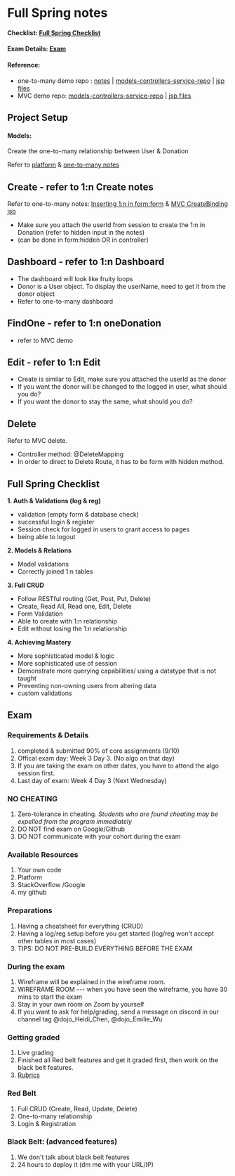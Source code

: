 # Full Spring notes 
#### Checklist: [Full Spring Checklist](#Full-Spring-Checklist) 
#### Exam Details: [Exam](#Exam) 
#### Reference:
- one-to-many demo repo : 
[notes](https://github.com/heidi1105/JAVA-OCT2022/tree/main/Java3Spring/mvc-one-to-many-demo#One-to-many-notes) |
[models-controllers-service-repo](https://github.com/heidi1105/JAVA-OCT2022/tree/main/Java3Spring/mvc-one-to-many-demo/src/main/java/com/heidichen/onetomanydemo) | [jsp files](https://github.com/heidi1105/JAVA-OCT2022/tree/main/Java3Spring/mvc-one-to-many-demo/src/main/webapp/WEB-INF)
- MVC demo repo: 
[models-controllers-service-repo](https://github.com/heidi1105/JAVA-OCT2022/tree/main/Java3Spring/mvc-demo/src/main/java/com/heidichen/mvcdemo) | [jsp files](https://github.com/heidi1105/JAVA-OCT2022/tree/main/Java3Spring/mvc-demo/src/main/webapp/WEB-INF)

## Project Setup
#### Models: 
Create the one-to-many relationship between User & Donation

Refer to [platform](https://login.codingdojo.com/m/315/9534/64315)
&  [one-to-many notes](https://github.com/heidi1105/JAVA-OCT2022/tree/main/Java3Spring/mvc-one-to-many-demo)


## Create - refer to 1:n Create notes
Refer to one-to-many notes: [Inserting 1:n in form:form](https://github.com/heidi1105/JAVA-OCT2022/tree/main/Java3Spring/mvc-one-to-many-demo#CRUD) & [MVC CreateBinding jsp](https://github.com/heidi1105/JAVA-OCT2022/blob/main/Java3Spring/mvc-demo/src/main/webapp/WEB-INF/createDonationBinding.jsp)
- Make sure you attach the userId from session to create the 1:n in Donation (refer to hidden input in the notes)
- (can be done in form:hidden OR in controller)

## Dashboard - refer to 1:n Dashboard

- The dashboard will look like fruity loops 
- Donor is a User object. To display the userName, need to get it from the donor object
- Refer to one-to-many dashboard

## FindOne - refer to 1:n oneDonation
- refer to MVC demo

## Edit - refer to 1:n Edit

- Create is similar to Edit, make sure you attached the userId as the donor
- If you want the donor will be changed to the logged in user, what should you do?
- If you want the donor to stay the same, what should you do?

## Delete
Refer to MVC delete. 

- Controller method: @DeleteMapping
- In order to direct to Delete Route, it has to be form with hidden method. 



## Full Spring Checklist
**1. Auth & Validations (log & reg)**
- validation (empty form & database check)
- successful login & register
- Session check for logged in users to grant access to pages
- being able to logout

**2. Models & Relations**
- Model validations
- Correctly joined 1:n tables

**3. Full CRUD**
- Follow RESTful routing  (Get, Post, Put, Delete)
- Create, Read All, Read one, Edit, Delete
- Form Validation
- Able to create with 1:n relationship
- Edit without losing the 1:n relationship

**4. Achieving Mastery**
- More sophisticated model & logic
- More sophisticated use of session
- Demonstrate more querying capabilities/ using a datatype that is not taught
- Preventing non-owning users from altering data
- custom validations

## Exam

### Requirements & Details
1. completed & submitted 90% of core assignments (9/10)
2. Offical exam day: Week 3 Day 3. (No algo on that day)
3. If you are taking the exam on other dates, you have to attend the algo session first. 
3. Last day of exam: Week 4 Day 3 (Next Wednesday)

### NO CHEATING 
1. Zero-tolerance in cheating. *Students who are found cheating may be expelled from the program immediately*
2. DO NOT find exam on Google/Github 
3. DO NOT communicate with your cohort during the exam

### Available Resources
1. Your own code
2. Platform
3. StackOverflow /Google
4. my github

### Preparations
1. Having a cheatsheet for everything (CRUD)
2. Having a log/reg setup before you get started (log/reg won't accept other tables in most cases)
3. TIPS: DO NOT PRE-BUILD EVERYTHING BEFORE THE EXAM

### During the exam
1. Wireframe will be explained in the wireframe room.
2. WIREFRAME ROOM --- when you have seen the wireframe, you have 30 mins to start the exam
2. Stay in your own room on Zoom by yourself
3. If you want to ask for help/grading, send a message on discord in our channel tag @dojo_Heidi_Chen, @dojo_Emilie_Wu

### Getting graded
1. Live grading
2. Finished all Red belt features and get it graded first, then work on the black belt features. 
3. <a href="https://login.codingdojo.com/m/315/9537/81392"> Rubrics </a>

### Red Belt
1. Full CRUD (Create, Read, Update, Delete)
2. One-to-many relationship
3. Login & Registration


### Black Belt: (advanced features) 
1. We don't talk about black belt features 
2. 24 hours to deploy it (dm me with your URL/IP)


